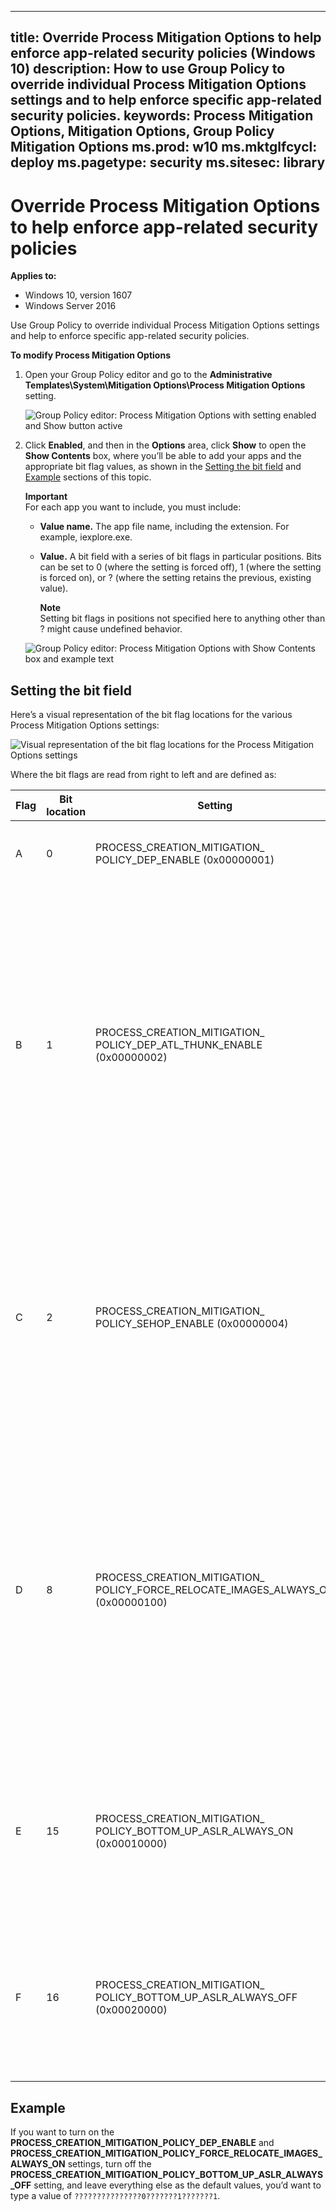 
---
title: Override Process Mitigation Options to help enforce app-related security policies (Windows 10)
description: How to use Group Policy to override individual Process Mitigation Options settings and to help enforce specific app-related security policies.
keywords: Process Mitigation Options, Mitigation Options, Group Policy Mitigation Options
ms.prod: w10
ms.mktglfcycl: deploy
ms.pagetype: security
ms.sitesec: library
---


# Override Process Mitigation Options to help enforce app-related security policies

**Applies to:**

-   Windows 10, version 1607
-   Windows Server 2016

Use Group Policy to override individual Process Mitigation Options settings and help to enforce specific app-related security policies.

**To modify Process Mitigation Options**

1. Open your Group Policy editor and go to the **Administrative Templates\System\Mitigation Options\Process Mitigation Options** setting.

    ![Group Policy editor: Process Mitigation Options with setting enabled and Show button active](images/gp-process-mitigation-options.png)

2. Click **Enabled**, and then in the **Options** area, click **Show** to open the **Show Contents** box, where you’ll be able to add your apps and the appropriate bit flag values, as shown in the [Setting the bit field](#setting-the-bit-field) and [Example](#example) sections of this topic.

    **Important**<br>For each app you want to include, you must include:
    
    - **Value name.** The app file name, including the extension. For example, iexplore.exe.
    - **Value.** A bit field with a series of bit flags in particular positions. Bits can be set to 0 (where the setting is forced off), 1 (where the setting is forced on), or ? (where the setting retains the previous, existing value).
    
        **Note**<br>Setting bit flags in positions not specified here to anything other than ? might cause undefined behavior.

    ![Group Policy editor: Process Mitigation Options with Show Contents box and example text](images/gp-process-mitigation-options-show.png)

## Setting the bit field
Here’s a visual representation of the bit flag locations for the various Process Mitigation Options settings:

![Visual representation of the bit flag locations for the Process Mitigation Options settings](images/gp-process-mitigation-options-bit-flag-image.png)

Where the bit flags are read from right to left and are defined as:

|Flag |Bit location |Setting |Details |
|-----|--------------|--------|--------|
|A |0 |PROCESS_CREATION_MITIGATION_<br>POLICY_DEP_ENABLE (0x00000001) |Turns on Data Execution Prevention (DEP) for child processes. |
|B |1 |PROCESS_CREATION_MITIGATION_<br>POLICY_DEP_ATL_THUNK_ENABLE (0x00000002) |Turns on DEP-ATL thunk emulation for child processes. DEP-ATL thunk emulation lets the system intercept non-executable (NX) faults that originate from the Active Template Library (ATL) thunk layer, and then emulate and handle the instructions so the process can continue to run. |
|C |2 |PROCESS_CREATION_MITIGATION_<br>POLICY_SEHOP_ENABLE (0x00000004) |Turns on Structured Exception Handler Overwrite Protection (SEHOP) for child processes. SEHOP helps to block exploits that use the Structured Exception Handler (SEH) overwrite technique. |
|D |8 |PROCESS_CREATION_MITIGATION_<br>POLICY_FORCE_RELOCATE_IMAGES_ALWAYS_ON (0x00000100) |Uses the force Address Space Layout Randomization (ASLR) setting to act as though an image base collision happened at load time, forcibly rebasing images that aren’t dynamic base compatible. Images without the base relocation section won’t be loaded if relocations are required. |
|E |15 |PROCESS_CREATION_MITIGATION_<br>POLICY_BOTTOM_UP_ASLR_ALWAYS_ON (0x00010000) |Turns on the bottom-up randomization policy, which includes stack randomization options and causes a random location to be used as the lowest user address. |
|F |16 |PROCESS_CREATION_MITIGATION_<br>POLICY_BOTTOM_UP_ASLR_ALWAYS_OFF (0x00020000) |Turns off the bottom-up randomization policy, which includes stack randomization options and causes a random location to be used as the lowest user address. |
    
## Example
If you want to turn on the **PROCESS_CREATION_MITIGATION_POLICY_DEP_ENABLE** and **PROCESS_CREATION_MITIGATION_POLICY_FORCE_RELOCATE_IMAGES_ALWAYS_ON** settings, turn off the **PROCESS_CREATION_MITIGATION_POLICY_BOTTOM_UP_ASLR_ALWAYS_OFF** setting, and leave everything else as the default values, you’d want to type a value of `???????????????0???????1???????1`.


